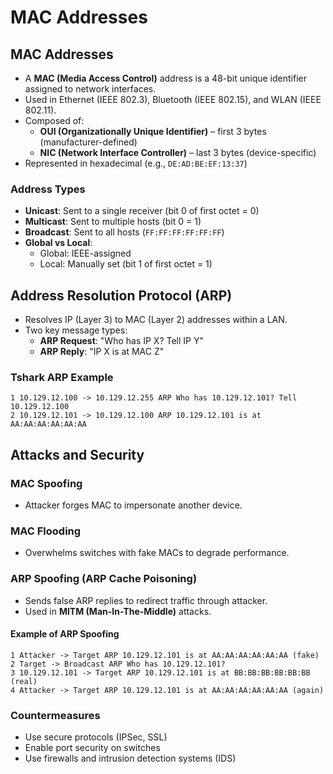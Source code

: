 
# MAC Addresses

## MAC Addresses

- A **MAC (Media Access Control)** address is a 48-bit unique identifier assigned to network interfaces.
- Used in Ethernet (IEEE 802.3), Bluetooth (IEEE 802.15), and WLAN (IEEE 802.11).
- Composed of:
  - **OUI (Organizationally Unique Identifier)** – first 3 bytes (manufacturer-defined)
  - **NIC (Network Interface Controller)** – last 3 bytes (device-specific)
- Represented in hexadecimal (e.g., `DE:AD:BE:EF:13:37`)

### Address Types

- **Unicast**: Sent to a single receiver (bit 0 of first octet = 0)
- **Multicast**: Sent to multiple hosts (bit 0 = 1)
- **Broadcast**: Sent to all hosts (`FF:FF:FF:FF:FF:FF`)
- **Global vs Local**:
  - Global: IEEE-assigned
  - Local: Manually set (bit 1 of first octet = 1)

## Address Resolution Protocol (ARP)

- Resolves IP (Layer 3) to MAC (Layer 2) addresses within a LAN.
- Two key message types:
  - **ARP Request**: "Who has IP X? Tell IP Y"
  - **ARP Reply**: "IP X is at MAC Z"

### Tshark ARP Example

```
1 10.129.12.100 -> 10.129.12.255 ARP Who has 10.129.12.101? Tell 10.129.12.100
2 10.129.12.101 -> 10.129.12.100 ARP 10.129.12.101 is at AA:AA:AA:AA:AA:AA
```

## Attacks and Security

### MAC Spoofing
- Attacker forges MAC to impersonate another device.

### MAC Flooding
- Overwhelms switches with fake MACs to degrade performance.

### ARP Spoofing (ARP Cache Poisoning)
- Sends false ARP replies to redirect traffic through attacker.
- Used in **MITM (Man-In-The-Middle)** attacks.

#### Example of ARP Spoofing
```
1 Attacker -> Target ARP 10.129.12.101 is at AA:AA:AA:AA:AA:AA (fake)
2 Target -> Broadcast ARP Who has 10.129.12.101?
3 10.129.12.101 -> Target ARP 10.129.12.101 is at BB:BB:BB:BB:BB:BB (real)
4 Attacker -> Target ARP 10.129.12.101 is at AA:AA:AA:AA:AA:AA (again)
```

### Countermeasures
- Use secure protocols (IPSec, SSL)
- Enable port security on switches
- Use firewalls and intrusion detection systems (IDS)
